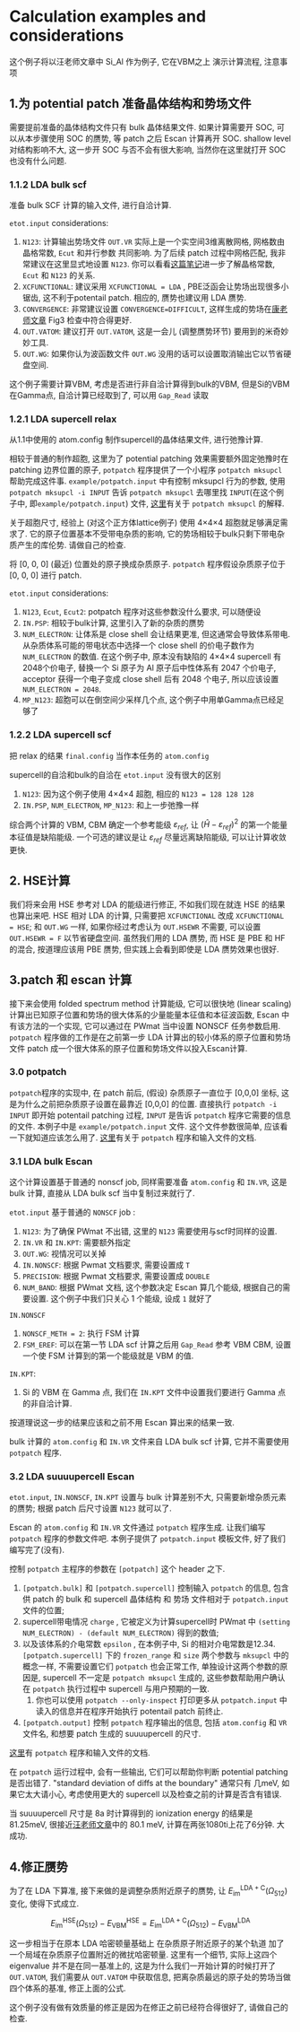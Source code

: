 # Calculation examples and considerations
这个例子将以汪老师文章中 Si_Al 作为例子, 它在VBM之上 演示计算流程, 注意事项
## 1.为 potential patch 准备晶体结构和势场文件
需要提前准备的晶体结构文件只有 bulk 晶体结果文件. 
如果计算需要开 SOC, 可以从本步骤使用 SOC 的赝势, 等 patch 之后 Escan 计算再开 SOC. shallow level 对结构影响不大, 这一步开 SOC 与否不会有很大影响, 当然你在这里就打开 SOC 也没有什么问题. 

### 1.1.2 LDA bulk scf
准备 bulk SCF 计算的输入文件, 进行自洽计算.

`etot.input` considerations:
1. `N123`: 计算输出势场文件 `OUT.VR` 实际上是一个实空间3维离散网格, 网格数由 晶格常数, `Ecut` 和并行参数 共同影响. 为了后续 patch 过程中网格匹配, 我非常建议在这里显式地设置 `N123`. 你可以看看[这篇笔记](./Ecut_n123_AL.md)进一步了解晶格常数, `Ecut` 和 `N123` 的关系. 
2. `XCFUNCTIONAL`: 建议采用 `XCFUNCTIONAL = LDA` , PBE泛函会让势场出现很多小锯齿, 这不利于potentail patch. 相应的, 赝势也建议用 LDA 赝势.
3. `CONVERGENCE`: 非常建议设置 `CONVERGENCE=DIFFICULT`, 这样生成的势场在[康老师文章][1] Fig3 检查中符合得更好. 
4. `OUT.VATOM`: 建议打开 `OUT.VATOM`, 这是一会儿 (调整赝势环节) 要用到的米奇妙妙工具. 
5. `OUT.WG`: 如果你认为波函数文件 `OUT.WG` 没用的话可以设置取消输出它以节省硬盘空间. 

这个例子需要计算VBM, 考虑是否进行非自洽计算得到bulk的VBM, 但是Si的VBM在Gamma点, 自洽计算已经取到了, 可以用 `Gap_Read` 读取

[1]: https://doi.org/10.1103/PhysRevApplied.18.064001

### 1.2.1 LDA supercell relax
从1.1中使用的 atom.config 制作supercell的晶体结果文件, 进行弛豫计算. 

相较于普通的制作超胞, 这里为了 potential patching 效果需要额外固定弛豫时在 patching 边界位置的原子, `potpatch` 程序提供了一个小程序 `potpatch mksupcl` 帮助完成这件事. `example/potpatch.input` 中有控制 mksupcl 行为的参数, 使用 `potpatch mksupcl -i INPUT` 告诉 `potpatch mksupcl` 去哪里找 `INPUT`(在这个例子中, 即`example/potpatch.input`) 文件, [这里](./note_potpatch.md)有关于 `potpatch mksupcl` 的解释. 

关于超胞尺寸, 经验上 (对这个正方体lattice例子) 使用 4×4×4 超胞就足够满足需求了. 它的原子位置基本不受带电杂质的影响, 它的势场相较于bulk只剩下带电杂质产生的库伦势. 请做自己的检查. 

将 [0, 0, 0] (最近) 位置处的原子换成杂质原子. `potpatch` 程序假设杂质原子位于 [0, 0, 0] 进行 patch. 

`etot.input` considerations:
1. `N123`, `Ecut`, `Ecut2`: potpatch 程序对这些参数没什么要求, 可以随便设
2. `IN.PSP`: 相较于bulk计算, 这里引入了新的杂质的赝势
3. `NUM_ELECTRON`: 让体系是 close shell 会让结果更准, 但这通常会导致体系带电. 从杂质体系可能的带电状态中选择一个 close shell 的价电子数作为 `NUM_ELECTRON` 的数值. 在这个例子中, 原本没有缺陷的 4×4×4 supercell 有2048个价电子, 替换一个 Si 原子为 Al 原子后中性体系有 2047 个价电子, acceptor 获得一个电子变成 close shell 后有 2048 个电子, 所以应该设置 `NUM_ELECTRON = 2048`. 
4. `MP_N123`: 超胞可以在倒空间少采样几个点, 这个例子中用单Gamma点已经足够了


### 1.2.2 LDA supercell scf
把 relax 的结果 `final.config` 当作本任务的 `atom.config`

supercell的自洽和bulk的自洽在 `etot.input` 没有很大的区别
 1. `N123`: 因为这个例子使用  4×4×4 超胞, 相应的 `N123 = 128 128 128`
 2. `IN.PSP`, `NUM_ELECTRON`, `MP_N123`: 和上一步弛豫一样

综合两个计算的 VBM, CBM 确定一个参考能级 $\varepsilon_{ref}$, 让 $(\hat{H}-\varepsilon_{ref})^2$ 的第一个能量本征值是缺陷能级. 一个可选的建议是让 $\varepsilon_{ref}$ 尽量远离缺陷能级, 可以让计算收敛更快. 


## 2. HSE计算
我们将来会用 HSE 参考对 LDA 的能级进行修正, 不如我们现在就连 HSE 的结果也算出来吧. 
HSE 相对 LDA 的计算, 只需要把 `XCFUNCTIONAL` 改成 `XCFUNCTIONAL = HSE`; 和 `OUT.WG` 一样, 如果你经过考虑认为 `OUT.HSEWR` 不需要, 可以设置 `OUT.HSEWR = F` 以节省硬盘空间. 
虽然我们用的 LDA 赝势, 而 HSE 是 PBE 和 HF 的混合, 按道理应该用 PBE 赝势, 但实践上会看到即使是 LDA 赝势效果也很好. 


## 3.patch 和 escan 计算
接下来会使用 folded spectrum method 计算能级, 它可以很快地 (linear scaling) 计算出已知原子位置和势场的很大体系的少量能量本征值和本征波函数, Escan 中有该方法的一个实现, 它可以通过在 PWmat 当中设置 NONSCF 任务参数启用. 
`potpatch` 程序做的工作是在之前第一步 LDA 计算出的较小体系的原子位置和势场文件 patch 成一个很大体系的原子位置和势场文件以投入Escan计算. 

### 3.0 potpatch
`potpatch`程序的实现中, 在 patch 前后, (假设) 杂质原子一直位于 [0,0,0] 坐标, 这是为什么之前把杂质原子设置在最靠近 [0,0,0] 的位置. 
直接执行 `potpatch -i INPUT` 即开始 potentail patching 过程, `INPUT` 是告诉 `potpatch` 程序它需要的信息的文件. 本例子中是 `example/potpatch.input` 文件. 这个文件参数很简单, 应该看一下就知道应该怎么用了. 
[这里](./note_potpatch.md)有关于 `potpatch` 程序和输入文件的文档. 

### 3.1 LDA bulk Escan
这个计算设置基于普通的 nonscf job, 同样需要准备 `atom.config` 和 `IN.VR`, 这是 bulk 计算, 直接从 LDA bulk scf 当中复制过来就行了. 

`etot.input` 基于普通的 `NONSCF` job :
1. `N123`: 为了确保 PWmat 不出错, 这里的 `N123` 需要使用与scf时同样的设置. 
2. `IN.VR` 和 `IN.KPT`: 需要额外指定
3. `OUT.WG`: 视情况可以关掉
4. `IN.NONSCF`: 根据 Pwmat 文档要求, 需要设置成 `T`
5. `PRECISION`: 根据 Pwmat 文档要求, 需要设置成 `DOUBLE`
6. `NUM_BAND`: 根据 PWmat 文档, 这个参数决定 Escan 算几个能级, 根据自己的需要设置. 这个例子中我们只关心 1 个能级, 设成 `1` 就好了

`IN.NONSCF`
1. `NONSCF_METH = 2`: 执行 FSM 计算
2. `FSM_EREF`: 可以在第一节 LDA scf 计算之后用 `Gap_Read` 参考 VBM CBM, 设置一个使 FSM 计算到的第一个能级就是 VBM 的值. 

`IN.KPT`:
1. Si 的 VBM 在 Gamma 点, 我们在 `IN.KPT` 文件中设置我们要进行 Gamma 点的非自洽计算. 

按道理说这一步的结果应该和之前不用 Escan 算出来的结果一致. 

bulk 计算的 `atom.config` 和 `IN.VR` 文件来自 LDA bulk scf 计算, 它并不需要使用 `potpatch` 程序.


### 3.2 LDA suuuupercell Escan
`etot.input`, `IN.NONSCF`, `IN.KPT` 设置与 bulk 计算差别不大, 只需要新增杂质元素的赝势; 根据 patch 后尺寸设置 `N123` 就可以了. 

Escan 的 `atom.config` 和 `IN.VR` 文件通过 `potpatch` 程序生成. 让我们编写 `potpatch` 程序的参数文件吧. 本例子提供了 `potpatch.input` 模板文件, 好了我们编写完了(没有).

控制 `potpatch` 主程序的参数在 `[potpatch]` 这个  header 之下. 
1. `[potpatch.bulk]` 和 `[potpatch.supercell]` 控制输入 `potpatch` 的信息, 包含供 patch 的 bulk 和 supercell 晶体结构 和 势场 文件相对于 `potpatch.input` 文件的位置; 
2. supercell带电情况 `charge` , 它被定义为计算supercell时 PWmat 中 `(setting NUM_ELECTRON) - (default NUM_ELECTRON)` 得到的数值; 
3. 以及该体系的介电常数 `epsilon` , 在本例子中, Si 的相对介电常数是12.34. `[potpatch.supercell]` 下的 `frozen_range` 和 `size` 两个参数与 `mksupcl` 中的概念一样, 不需要设置它们 `potpatch` 也会正常工作, 单独设计这两个参数的原因是, supercell 不一定是 `potpatch mksupcl` 生成的, 这些参数帮助用户确认在 `potpatch` 执行过程中 supercell 与用户预期的一致. 
   1. 你也可以使用 `potpatch --only-inspect` 打印更多从 `potpatch.input` 中读入的信息并在程序开始执行 potentail patch 前终止. 
4. `[potpatch.output]` 控制 `potpatch` 程序输出的信息, 包括 `atom.config` 和 `VR` 文件名, 和想要 patch 生成的 suuuupercell 的尺寸. 

[这里](./note_potpatch.md)有 `potpatch` 程序和输入文件的文档. 

在 `potpatch` 运行过程中, 会有一些输出, 它们可以帮助你判断 potential patching 是否出错了. "standard deviation of diffs at the boundary" 通常只有 几meV, 如果它太大请小心, 考虑使用更大的 supercell 以及检查之前的计算是否含有错误. 

当 suuuupercell 尺寸是 8a 时计算得到的 ionization energy 的结果是 81.25meV, 很接近[汪老师文章][wang]中的 80.1 meV, 计算在两张1080ti上花了6分钟. 大成功.

[wang]: https://doi.org/10.1063/1.3153981

## 4.修正赝势
为了在 LDA 下算准, 接下来做的是调整杂质附近原子的赝势, 让 $E_{\mathrm{im}}^{\mathrm{LDA}+\mathrm{C}}\left(\Omega_{512}\right)$ 变化, 使得下式成立. 

$$
E_{\mathrm{im}}^{\mathrm{HSE}}\left(\Omega_{512}\right)-E_{\mathrm{VBM}}^{\mathrm{HSE}}=E_{\mathrm{im}}^{\mathrm{LDA}+\mathrm{C}}\left(\Omega_{512}\right)-E_{\mathrm{VBM}}^{\mathrm{LDA}}
$$

这一步相当于在原本 LDA 哈密顿量基础上 在杂质原子附近原子的某个轨道 加了一个局域在杂质原子位置附近的微扰哈密顿量. 
这里有一个细节, 实际上这四个 eigenvalue 并不是在同一基准上的, 这是为什么我们一开始计算的时候打开了 `OUT.VATOM`, 我们需要从 `OUT.VATOM` 中获取信息, 把离杂质最远的原子处的势场当做四个体系的基准, 修正上面的公式. 

这个例子没有做有效质量的修正是因为在修正之前已经符合得很好了, 请做自己的检查. 